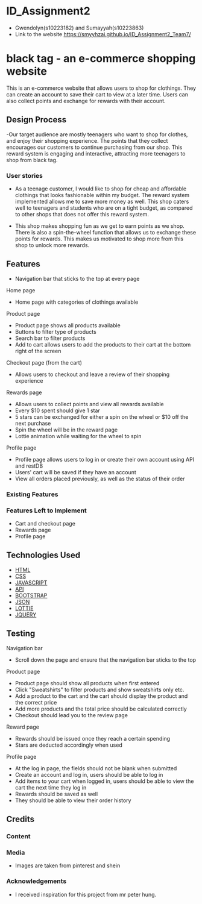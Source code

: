 # ID_Assignment2

- Gwendolyn(s10223182) and Sumayyah(s10223863)
- Link to the website https://smyyhzai.github.io/ID_Assignment2_Team7/

# black tag - an e-commerce shopping website

This is an e-commerce website that allows users to shop for clothings. They can create an account to save their cart to view at a later time. Users can also collect points and exchange for rewards with their account.

## Design Process

-Our target audience are mostly teenagers who want to shop for clothes, and enjoy their shopping experience. The points that they collect encourages our customers to continue purchasing from our shop. This reward system is engaging and interactive, attracting more teenagers to shop from black tag.

### User stories

- As a teenage customer, I would like to shop for cheap and affordable clothings that looks fashionable within my budget. The reward system implemented allows me to save more money as well. This shop caters well to teenagers and students who are on a tight budget, as compared to other shops that does not offer this reward system.

- This shop makes shopping fun as we get to earn points as we shop. There is also a spin-the-wheel function that allows us to exchange these points for rewards. This makes us motivated to shop more from this shop to unlock more rewards.

## Features

- Navigation bar that sticks to the top at every page

Home page
- Home page with categories of clothings available

Product page
- Product page shows all products available
- Buttons to filter type of products
- Search bar to filter products
- Add to cart allows users to add the products to their cart at the bottom right of the screen

 Checkout page (from the cart)
- Allows users to checkout and leave a review of their shopping experience

Rewards page
- Allows users to collect points and view all rewards available
- Every $10 spent should give 1 star
- 5 stars can be exchanged for either a spin on the wheel or $10 off the next purchase
- Spin the wheel will be in the reward page
- Lottie animation while waiting for the wheel to spin

Profile page
- Profile page allows users to log in or create their own account using API and restDB
- Users' cart will be saved if they have an account
- View all orders placed previously, as well as the status of their order

### Existing Features

### Features Left to Implement
- Cart and checkout page
- Rewards page
- Profile page
## Technologies Used

- [HTML](https://html.com)
- [CSS](https://css.com)
- [JAVASCRIPT](https://javascript.com)
- [API](https://api.com)
- [BOOTSTRAP](https://bootstrap.com)
- [JSON](https://json.com)
- [LOTTIE](https://lottie.com)
- [JQUERY](https://jquery.com)

## Testing
Navigation bar
- Scroll down the page and ensure that the navigation bar sticks to the top

Product page
- Product page should show all products when first entered
- Click "Sweatshirts" to filter products and show sweatshirts only etc.
- Add a product to the cart and the cart should display the product and the correct price
- Add more products and the total price should be calculated correctly
- Checkout should lead you to the review page

Reward page
- Rewards should be issued once they reach a certain spending 
- Stars are deducted accordingly when used

Profile page
- At the log in page, the fields should not be blank when submitted
- Create an account and log in, users should be able to log in
- Add items to your cart when logged in, users should be able to view the cart the next time they log in
- Rewards should be saved as well
- They should be able to view their order history
## Credits

### Content

### Media
- Images are taken from pinterest and shein
### Acknowledgements

- I received inspiration for this project from mr peter hung.
